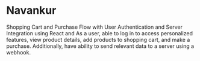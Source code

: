 # Navankur
Shopping Cart and Purchase Flow with User Authentication and Server  Integration  using React and As a user,  able to log in to access personalized features, view product details, add  products to  shopping cart, and make a purchase. Additionally, have ability to send  relevant data to a server using a webhook.
